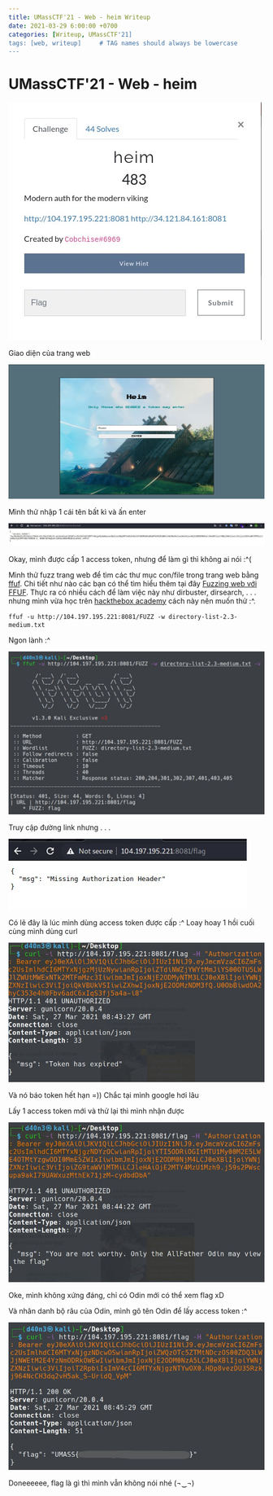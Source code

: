 ```yaml
---
title: UMassCTF'21 - Web - heim Writeup
date: 2021-03-29 6:00:00 +0700
categories: [Writeup, UMassCTF'21]
tags: [web, writeup]     # TAG names should always be lowercase
---
```

# UMassCTF'21 - Web - heim

![](/assets/img/UMassCTF'21/15.jpg)

Giao diện của trang web

![](/assets/img/UMassCTF'21/16.jpg)

Mình thử nhập 1 cái tên bất kì và ấn enter

![](/assets/img/UMassCTF'21/17.jpg)

Okay, mình được cấp 1 access token, nhưng để làm gì thì không ai nói :^(

Mình thử fuzz trang web để tìm các thư mục con/file trong trang web bằng [ffuf](https://github.com/ffuf/ffuf#installation). Chi tiết như nào các bạn có thể tìm hiểu thêm tại đây [Fuzzing web với FFUF](https://viblo.asia/p/fuzzing-web-voi-ffuf-LzD5dekwKjY). Thực ra có nhiều cách để làm việc này như dirbuster, dirsearch, . . . nhưng mình vừa học trên [hackthebox academy](https://academy.hackthebox.eu/course/preview/attacking-web-applications-with-ffuf/web-fuzzing) cách này nên muốn thử :^.

```
ffuf -u http://104.197.195.221:8081/FUZZ -w directory-list-2.3-medium.txt
```

Ngon lành :^

![](/assets/img/UMassCTF'21/18.jpg)

Truy cập đường link nhưng . . .

![](/assets/img/UMassCTF'21/19.jpg)

Có lẽ đây là lúc mình dùng access token được cấp :^ Loay hoay 1 hồi cuối cùng mình dùng curl

![](/assets/img/UMassCTF'21/20.jpg)

Và nó báo token hết hạn =)) Chắc tại mình google hơi lâu

Lấy 1 access token mới và thử lại thì mình nhận được

![](/assets/img/UMassCTF'21/21.jpg)

Oke, mình không xứng đáng, chỉ có Odin mới có thể xem flag xD

Và nhân danh bộ râu của Odin, mình gõ tên Odin để lấy access token :^

![](/assets/img/UMassCTF'21/22.jpg)

Doneeeeee, flag là gì thì mình vẫn không nói nhé (¬‿¬)
